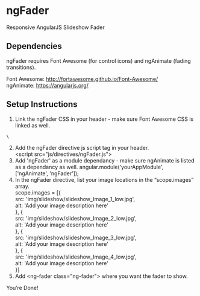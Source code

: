 # ngFader
Responsive AngularJS Slideshow Fader

## Dependencies
ngFader requires Font Awesome (for control icons) and ngAnimate (fading transitions).

Font Awesome:
http://fortawesome.github.io/Font-Awesome/ <br>
ngAnimate:
https://angularjs.org/

## Setup Instructions

1. Link the ngFader CSS in your header - make sure Font Awesome CSS is linked as well.<br>
<pre><code>\<link type="text/css" rel="stylesheet" href="css/ngFader.css"></code></pre>
2. Add the ngFader directive js script tag in your header. <br>
\<script src="js/directives/ngFader.js"></script>
3. Add 'ngFader' as a module dependancy - make sure ngAnimate is listed as a dependancy as well.
angular.module('yourAppModule', ['ngAnimate', 'ngFader']);
4. In the ngFader directive, list your image locations in the “scope.images” array. <br>
scope.images = [{<br>
	          src: 'img/slideshow/slideshow_Image_1_low.jpg',<br>
	          alt: 'Add your image description here'<br>
	        }, {<br>
	          src: 'img/slideshow/slideshow_Image_2_low.jpg',<br>
	          alt: 'Add your image description here'<br>
	        }, {<br>
	          src: 'img/slideshow/slideshow_Image_3_low.jpg',<br>
	          alt: 'Add your image description here'<br>
	        }, {<br>
	          src: 'img/slideshow/slideshow_Image_4_low.jpg',<br>
	          alt: 'Add your image description here'<br>
	        }]<br>
5. Add \<ng-fader class="ng-fader"></ng-fader> where you want the fader to show.<br>

You’re Done!



